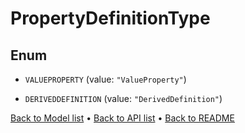 

# PropertyDefinitionType

## Enum


* `VALUEPROPERTY` (value: `"ValueProperty"`)

* `DERIVEDDEFINITION` (value: `"DerivedDefinition"`)



[Back to Model list](../README.md#documentation-for-models) &#8226; [Back to API list](../README.md#documentation-for-api-endpoints) &#8226; [Back to README](../README.md)


